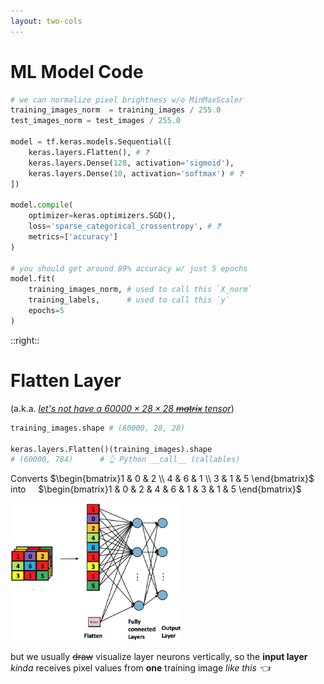 ```yaml
---
layout: two-cols
---
```


# ML Model Code

```py
# we can normalize pixel brightness w/o MinMaxScaler
training_images_norm  = training_images / 255.0
test_images_norm = test_images / 255.0

model = tf.keras.models.Sequential([
    keras.layers.Flatten(), # ❓
    keras.layers.Dense(128, activation='sigmoid'), 
    keras.layers.Dense(10, activation='softmax') # ❓
])

model.compile(
    optimizer=keras.optimizers.SGD(),
    loss='sparse_categorical_crossentropy', # ❓
    metrics=['accuracy']
)

# you should get around 89% accuracy w/ just 5 epochs
model.fit(
    training_images_norm, # used to call this `X_norm`
    training_labels,      # used to call this `y`
    epochs=5
)
```

::right::

# Flatten Layer

(a.k.a. _[let's not have a $60000 \times 28 \times 28$ ~~matrix~~ tensor][1]_)

```py
training_images.shape # (60000, 28, 28)

keras.layers.Flatten()(training_images).shape
# (60000, 784)      # 👆 Python __call__ (callables)
```

Converts
$\begin{bmatrix}1 & 0 & 2 \\ 4 & 6 & 1 \\ 3 & 1 & 5 \end{bmatrix}$
&nbsp; &nbsp; into &nbsp; &nbsp; 
$\begin{bmatrix}1 & 0 & 2 & 4 & 6 & 1 & 3 & 1 & 5 \end{bmatrix}$

<div class="flex p-0 m-0">
  <img alt="flatten" src="/images/flatten.png" style="height: 220px; margin-left: auto; margin-right: auto; flex: 5" />

  <p style="flex: 3" class="pl-2">
    but we usually <strike>draw</strike> visualize layer neurons vertically, 
    so the <b>input layer</b> <i>kinda</i> receives pixel values from <b>one</b>
    training image <i>like this 👈</i> 
  </p>
</div>

[1]: https://www.tensorflow.org/guide/tensor

<style>
  .slidev-code {
    overflow: hidden;
  }

  .katex {
    font-size: 0.85em !important;
  }
</style>